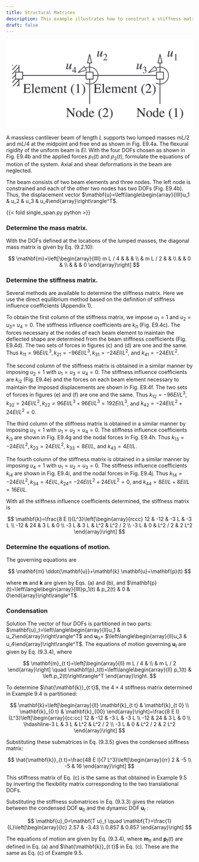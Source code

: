 ```yaml
---
title: Structural Matrices
description: This example illustrates how to construct a stiffness matrix from OpenSees
draft: false
---
```


![Cantilever beam with lumped mass](image.png)

A massless cantilever beam of length $L$ supports two lumped masses $m L / 2$ and $m L / 4$ at the midpoint and free end as shown in Fig. E9.4a. The flexural rigidity of the uniform beam is $E I$. With the four DOFs chosen as shown in Fig. E9.4b and the applied forces $p_1(t)$ and $p_2(t)$, formulate the equations of motion of the system. Axial and shear deformations in the beam are neglected.


The beam consists of two beam elements and three nodes. The left node is constrained and each of the other two nodes has two DOFs (Fig. E9.4b). Thus, the displacement vector $\mathbf{u}=\left\langle\begin{array}{llll}u_1 & u_2 & u_3 & u_4\end{array}\right\rangle^T$.

{{< fold single_span.py python >}}

### Determine the mass matrix. 
With the DOFs defined at the locations of the lumped masses, the diagonal mass matrix is given by Eq. (9.2.10):

$$
\mathbf{m}=\left[\begin{array}{llll}
m L / 4 & & & \\
& m L / 2 & & \\
& & 0 & \\
& & & 0
\end{array}\right]
$$

### Determine the stiffness matrix. 
Several methods are available to determine the stiffness matrix. Here we use the direct equilibrium method based on the definition of stiffness influence coefficients (Appendix 1).

To obtain the first column of the stiffness matrix, we impose $u_1=1$ and $u_2=u_3=$ $u_4=0$. The stiffness influence coefficients are $k_{i 1}$ (Fig. E9.4c). The forces necessary at the nodes of each beam element to maintain the deflected shape are determined from the beam stiffness coefficients (Fig. E9.4d). The two sets of forces in figures (c) and (d) are one and the same. Thus $k_{11}=96 E I / L^3, k_{21}=-96 E I / L^3, k_{31}=-24 E I / L^2$, and $k_{41}=-24 E I / L^2$.

The second column of the stiffness matrix is obtained in a similar manner by imposing $u_2=1$ with $u_1=u_3=u_4=0$. The stiffness influence coefficients are $k_{i 2}$ (Fig. E9.4e) and the forces on each beam element necessary to maintain the imposed displacements are shown in Fig. E9.4f. The two sets of forces in figures (e) and (f) are one and the same. Thus $k_{12}=-96 E I / L^3, k_{32}=24 E I / L^2, k_{22}=96 E I / L^3+96 E I / L^3=192 E I / L^3$, and $k_{42}=-24 E I / L^2+24 E I / L^2=0$.

The third column of the stiffness matrix is obtained in a similar manner by imposing $u_3=1$ with $u_1=u_2=u_4=0$. The stiffness influence coefficients $k_{i 3}$ are shown in Fig. E9.4g and the nodal forces in Fig. E9.4h. Thus $k_{13}=-24 E I / L^2, k_{23}=24 E I / L^2$, $k_{33}=8 E I / L$, and $k_{43}=4 E I / L$.

The fourth column of the stiffness matrix is obtained in a similar manner by imposing
$u_4=1$ with $u_1=u_2=u_3=0$. The stiffness influence coefficients $k_{i 4}$ are shown in Fig. E9.4i, and the nodal forces in Fig. E9.4j. Thus $k_{14}=-24 E I / L^2, k_{34}=4 E I / L, k_{24}=$ $-24 E I / L^2+24 E I / L^2=0$, and $k_{44}=8 E I / L+8 E I / L=16 E I / L$.

With all the stiffness influence coefficients determined, the stiffness matrix is

$$
\mathbf{k}=\frac{8 E I}{L^3}\left[\begin{array}{rccc}
12 & -12 & -3 L & -3 L \\
-12 & 24 & 3 L & 0 \\
-3 L & 3 L & L^2 & L^2 / 2 \\
-3 L & 0 & L^2 / 2 & 2 L^2
\end{array}\right]
$$

### Determine the equations of motion. 

The governing equations are

$$
\mathbf{m} \ddot{\mathbf{u}}+\mathbf{k} \mathbf{u}=\mathbf{p}(t)
$$

where $\mathbf{m}$ and $\mathbf{k}$ are given by Eqs. (a) and (b), and $\mathbf{p}(t)=\left\langle\begin{array}{llll}p_1(t) & p_2(t) & 0 & 0\end{array}\right\rangle^T$.

### Condensation

Solution The vector of four DOFs is partitioned in two parts: $\mathbf{u}_t=\left\langle\begin{array}{ll}u_1 & u_2\end{array}\right\rangle^T$ and $\mathbf{u}_0=$ $\left\langle\begin{array}{ll}u_3 & u_4\end{array}\right\rangle^T$. The equations of motion governing $\mathbf{u}_t$ are given by Eq. (9.3.4), where

$$
\mathbf{m}_{t t}=\left[\begin{array}{ll}
m L / 4 & \\
& m L / 2
\end{array}\right] \quad \mathbf{p}_t(t)=\left\langle\begin{array}{ll}
p_1(t) & \left.p_2(t)\right\rangle^T
\end{array}\right.
$$


To determine $\hat{\mathbf{k}}_{t t}$, the $4 \times 4$ stiffness matrix determined in Example 9.4 is partitioned:

$$
\mathbf{k}=\left[\begin{array}{ll}
\mathbf{k}_{t t} & \mathbf{k}_{t 0} \\
\mathbf{k}_{0 t} & \mathbf{k}_{00}
\end{array}\right]=\frac{8 E I}{L^3}\left[\begin{array}{cc:cc}
12 & -12 & -3 L & -3 L \\
-12 & 24 & 3 L & 0 \\
\hdashline-3 L & 3 L & L^2 & L^2 / 2 \\
-3 L & 0 & L^2 / 2 & 2 L^2
\end{array}\right]
$$


Substituting these submatrices in Eq. (9.3.5) gives the condensed stiffness matrix:

$$
\hat{\mathbf{k}}_{t t}=\frac{48 E I}{7 L^3}\left[\begin{array}{rr}
2 & -5 \\
-5 & 16
\end{array}\right]
$$


This stiffness matrix of Eq. (c) is the same as that obtained in Example 9.5 by inverting the flexibility matrix corresponding to the two translational DOFs.

Substituting the stiffness submatrices in Eq. (9.3.3) gives the relation between the condensed DOF $\mathbf{u}_0$ and the dynamic DOF $\mathbf{u}_t$ :

$$
\mathbf{u}_0=\mathbf{T u}_t \quad \mathbf{T}=\frac{1}{L}\left[\begin{array}{lc}
2.57 & -3.43 \\
0.857 & 0.857
\end{array}\right]
$$


The equations of motion are given by Eq. (9.3.4), where $\mathbf{m}_{t t}$ and $\mathbf{p}_t(t)$ are defined in Eq. (a) and $\hat{\mathbf{k}}_{t t}$ in Eq. (c). These are the same as Eq. (c) of Example 9.5.